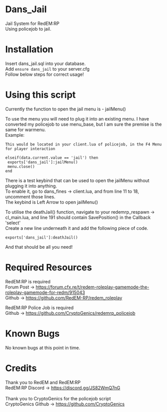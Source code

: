 # Dans_Jail
Jail System for RedEM:RP <br>
Using policejob to jail. <br>

# Installation
Insert dans_jail.sql into your database. <br>
Add ```ensure dans_jail``` to your server.cfg <br>
Follow below steps for correct usage! <br>

# Using this script
Currently the function to open the jail menu is - jailMenu() <br>

To use the menu you will need to plug it into an existing menu. I have converted my policejob to use menu_base, but I am sure the premise is the same for warmenu. <br>
Example: <br>
```
This would be located in your client.lua of policejob, in the F4 Menu for player interaction

elseif(data.current.value == 'jail') then
 exports['dans_jail']:jailMenu()
 menu.close()
end
```
There is a test keybind that can be used to open the jailMenu without plugging it into anything. <br>
To enable it, go to dans_fines -> client.lua, and from line 11 to 18, uncomment those lines. <br>
The keybind is Left Arrow to open jailMenu() <br>


To utilise the deathJail() function, navigate to your redemrp_respawn -> cl_main.lua, and line 191 should contain SavePosition() in the Callback 'select' <br>
Create a new line underneath it and add the following piece of code. <br>
```
exports['dans_jail']:deathJail()
```
And that should be all you need! <br>

# Required Resources
RedEM:RP is required <br>
Forum Post -> https://forum.cfx.re/t/redem-roleplay-gamemode-the-roleplay-gamemode-for-redm/915043 <br>
Github -> https://github.com/RedEM-RP/redem_roleplay <br>

RedEM:RP Police Job is required <br>
Github -> https://github.com/CryptoGenics/redemrp_policejob <br>

# Known Bugs
No known bugs at this point in time. <br>

# Credits
Thank you to RedEM and RedEM:RP <br>
RedEM:RP Discord -> https://discord.gg/JS82WmQ7nG <br>
<br>
Thank you to CryptoGenics for the policejob script <br>
CryptoGenics Github -> https://github.com/CryptoGenics <br>
